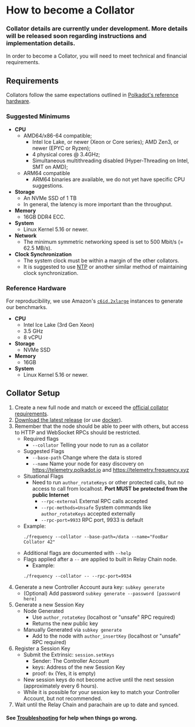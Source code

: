 # How to become a Collator

### Collator details are currently under development. More details will be released soon regarding instructions and implementation details.

In order to become a Collator, you will need to meet technical and financial requirements.

## Requirements

Collators follow the same expectations outlined in [Polkadot's reference hardware](https://wiki.polkadot.network/docs/maintain-guides-how-to-validate-polkadot#reference-hardware).

### Suggested Minimums

- **CPU**
  - AMD64/x86-64 compatible;
    - Intel Ice Lake, or newer (Xeon or Core series); AMD Zen3, or newer (EPYC or Ryzen);
    - 4 physical cores @ 3.4GHz;
    - Simultaneous multithreading disabled (Hyper-Threading on Intel, SMT on AMD);
  - ARM64 compatible
    - ARM64 binaries are available, we do not yet have specific CPU suggestions.
- **Storage**
  - An NVMe SSD of 1 TB
  - In general, the latency is more important than the throughput.
- **Memory**
  - 16GB DDR4 ECC.
- **System**
  - Linux Kernel 5.16 or newer.
- **Network**
  - The minimum symmetric networking speed is set to 500 Mbit/s (= 62.5 MB/s).
- **Clock Synchronization**
  - The system clock must be within a margin of the other collators.
  - It is suggested to use [NTP](https://en.wikipedia.org/wiki/Network_Time_Protocol) or another similar method of maintaining clock synchronization.

### Reference Hardware

For reproducibility, we use Amazon's [`c6id.2xlarge`](https://aws.amazon.com/ec2/instance-types/c6i/) instances to generate our benchmarks.

- **CPU**
  - Intel Ice Lake (3rd Gen Xeon)
  - 3.5 GHz
  - 8 vCPU
- **Storage**
  - NVMe SSD
- **Memory**
  - 16GB
- **System**
  - Linux Kernel 5.16 or newer.


## Collator Setup

1. Create a new full node and match or exceed the [official collator requirements](https://docs.frequency.xyz/).
1. [Download the latest release](https://github.com/LibertyDSNP/frequency/releases) (or use [docker](https://hub.docker.com/u/frequencychain)).
1. Remember that the node should be able to peer with others, but access to HTTP and WebSocket RPCs should be restricted.
    - Required flags
      - `--collator` Telling your node to run as a collator
    - Suggested Flags
      - `--base-path` Change where the data is stored
      - `--name` Name your node for easy discovery on https://telemetry.polkadot.io and https://telemetry.frequency.xyz
    - Situational Flags
      - Need to run `author_rotateKeys` or other protected calls, but no access to call from localhost. **Port MUST be protected from the public Internet**
        - `--rpc-external` External RPC calls accepted
        - `--rpc-methods=Unsafe` System commands like `author_rotateKeys` accepted externally
        - `--rpc-port=9933` RPC port, 9933 is default
    - Example:
      ```
      ./frequency --collator --base-path=/data --name="FooBar Collator 42"

      ```
    - Additional flags are documented with `--help`
    - Flags applied after a `--` are applied to built in Relay Chain node.
      - Example:
      ```
      ./frequency --collator -- --rpc-port=9934

      ```
1. Generate a new Controller Account aura key: `subkey generate`
    - (Optional) Add password `subkey generate --password [password here]`
1. Generate a new Session Key
    - Node Generated
      - Use `author_rotateKey` (localhost or "unsafe" RPC required)
      - Returns the new public key
    - Manually Generated via `subkey generate`
      - Add to the node with `author_insertKey` (localhost or "unsafe" RPC required)
1. Register a Session Key
    - Submit the Extrinsic: `session.setKeys`
      - Sender: The Controller Account
      - keys: Address of the new Session Key
      - proof: `0x` (Yes, it is empty)
    - New session keys do not become active until the next session (approximately every 6 hours).
    - While it is possible for your session key to match your Controller Account, but not recommended.
1. Wait until the Relay Chain and parachain are up to date and synced.

#### See [Troubleshooting](./Troubleshooting.md) for help when things go wrong.
